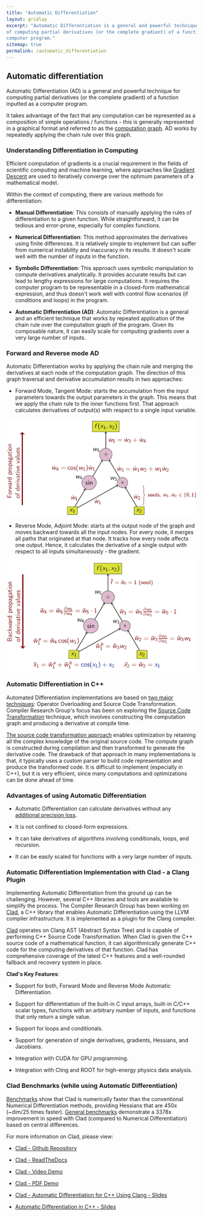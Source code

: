 ```yaml
---
title: "Automatic Differentiation"
layout: gridlay
excerpt: "Automatic Differentiation is a general and powerful technique
of computing partial derivatives (or the complete gradient) of a function inputted as a
computer program."
sitemap: true
permalink: /automatic_differentiation
---
```


## Automatic differentiation

Automatic Differentiation (AD) is a general and powerful technique for
computing partial derivatives (or the complete gradient) of a function
inputted as a computer program.

It takes advantage of the fact that any computation can be represented as a
composition of simple operations / functions - this is generally represented
in a graphical format and referred to as the [computation
graph](https://colah.github.io/posts/2015-08-Backprop/). AD works by
repeatedly applying the chain rule over this graph.

### Understanding Differentiation in Computing

Efficient computation of gradients is a crucial requirement in the fields of
scientific computing and machine learning, where approaches like [Gradient
Descent](https://en.wikipedia.org/wiki/Gradient_descent) are used to
iteratively converge over the optimum parameters of a mathematical model.

Within the context of computing, there are various methods for
differentiation:

- **Manual Differentiation**: This consists of manually applying the rules of
  differentiation to a given function. While straightforward, it can be
  tedious and error-prone, especially for complex functions.

- **Numerical Differentiation**: This method approximates the derivatives
  using finite differences. It is relatively simple to implement but can
  suffer from numerical instability and inaccuracy in its results. It doesn't
  scale well with the number of inputs in the function.

- **Symbolic Differentiation**: This approach uses symbolic manipulation to
  compute derivatives analytically. It provides accurate results but can lead
  to lengthy expressions for large computations. It requires the computer
  program to be representable in a closed-form mathematical expression, and
  thus doesn't work well with control flow scenarios (if conditions and loops)
  in the program.

- **Automatic Differentiation (AD)**: Automatic Differentiation is a general
  and an efficient technique that works by repeated application of the chain
  rule over the computation graph of the program. Given its composable nature,
  it can easily scale for computing gradients over a very large number of
  inputs.
  
### Forward and Reverse mode AD
Automatic Differentiation works by applying the chain rule and merging the
derivatives at each node of the computation graph. The direction of this graph
traversal and derivative accumulation results in two approaches:

  - Forward Mode, Tangent Mode: starts the accumulation from the input
    parameters towards the output parameters in the graph. This means that we
    apply the chain rule to the inner functions first. That approach
    calculates derivatives of output(s) with respect to a single input
    variable.

   ![Forward Mode](/images/ForwardAccumulationAutomaticDifferentiation.png)
  
  - Reverse Mode, Adjoint Mode: starts at the output node of the graph and moves backward
  towards all the input nodes. For every node, it merges all paths that
  originated at that node. It tracks how every node affects one output. Hence,
  it calculates the derivative of a single output with respect to all inputs
  simultaneously - the gradient.

  ![Reverse Mode](/images/ReverseAccumulationAutomaticDifferentiation.png)

### Automatic Differentiation in C++

Automated Differentiation implementations are based on [two major techniques]:
Operator Overloading and Source Code Transformation. Compiler Research Group's
focus has been on exploring the [Source Code Transformation] technique, which
involves constructing the computation graph and producing a derivative at
compile time. 

[The source code transformation approach] enables optimization by retaining
all the complex knowledge of the original source code. The compute graph is
constructed during compilation and then transformed to generate the derivative
code. The drawback of that approach in many implementations is that, it
typically uses a custom parser to build code representation and produce the
transformed code. It is difficult to implement (especially in C++), but it is
very efficient, since many computations and optimizations can be done ahead of
time.

### Advantages of using Automatic Differentiation

- Automatic Differentiation can calculate derivatives without any [additional
  precision loss]. 

- It is not confined to closed-form expressions. 

- It can take derivatives of algorithms involving conditionals, loops, and
  recursion. 

- It can be easily scaled for functions with a very large number of inputs.

### Automatic Differentiation Implementation with Clad - a Clang Plugin

Implementing Automatic Differentiation from the ground up can be challenging.
However, several C++ libraries and tools are available to simplify the
process. The Compiler Research Group has been working on [Clad], a C++ library
that enables Automatic Differentiation using the LLVM compiler infrastructure.
It is implemented as a plugin for the Clang compiler. 

[Clad] operates on Clang AST (Abstract Syntax Tree) and is capable of
performing C++ Source Code Transformation. When Clad is given the C++ source
code of a mathematical function, it can algorithmically generate C++ code for
the computing derivatives of that function. Clad has comprehensive coverage of
the latest C++ features and a well-rounded fallback and recovery system in
place.

**Clad's Key Features**:

- Support for both, Forward Mode and Reverse Mode Automatic Differentiation.

- Support for differentiation of the built-in C input arrays, built-in C/C++
  scalar types, functions with an arbitrary number of inputs, and functions
  that only return a single value.

- Support for loops and conditionals.

- Support for generation of single derivatives, gradients, Hessians, and
  Jacobians.

- Integration with CUDA for GPU programming.

- Integration with Cling and ROOT for high-energy physics data analysis.

### Clad Benchmarks (while using Automatic Differentiation)

[Benchmarks] show that Clad is numerically faster than the conventional
Numerical Differentiation methods, providing Hessians that are 450x (~dim/25
times faster). [General benchmarks] demonstrate a 3378x improvement in speed
with Clad (compared to Numerical Differentiation) based on central
differences. 

For more information on Clad, please view:

- [Clad - Github Repository](https://github.com/vgvassilev/clad)

- [Clad - ReadTheDocs](https://clad.readthedocs.io/en/latest/)

- [Clad - Video Demo](https://www.youtube.com/watch?v=SDKLsMs5i8s)

- [Clad - PDF Demo](https://indico.cern.ch/event/808843/contributions/3368929/attachments/1817666/2971512/clad_demo.pdf)

- [Clad - Automatic Differentiation for C++ Using Clang - Slides](https://indico.cern.ch/event/1005849/contributions/4227031/attachments/2221814/3762784/Clad%20--%20Automatic%20Differentiation%20in%20C%2B%2B%20and%20Clang%20.pdf)

- [Automatic Differentiation in C++ - Slides](https://compiler-research.org/assets/presentations/CladInROOT_15_02_2020.pdf)



[Clad]: https://compiler-research.org/clad/

[Benchmarks]: https://compiler-research.org/assets/presentations/CladInROOT_15_02_2020.pdf

[General benchmarks]: https://indico.cern.ch/event/1005849/contributions/4227031/attachments/2221814/3762784/Clad%20--%20Automatic%20Differentiation%20in%20C%2B%2B%20and%20Clang%20.pdf

[additional precision loss]: https://compiler-research.org/assets/presentations/CladInROOT_15_02_2020.pdf

[Source Code Transformation]: https://compiler-research.org/assets/presentations/V_Vassilev-SNL_Accelerating_Large_Workflows_Clad.pdf

[two major techniques]: https://compiler-research.org/assets/presentations/G_Singh-MODE3_Fast_Likelyhood_Calculations_RooFit.pdf

[The source code transformation approach]: https://compiler-research.org/assets/presentations/I_Ifrim-EuroAD21_GPU_AD.pdf